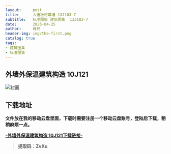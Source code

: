 ```yaml
---
layout:     post
title:      人造板材幕墙 13J103-7
subtitle:   标准图集 建筑图集  13J103-7
date:       2025-04-25
author:     峰兄
header-img: img/the-first.png
catalog: true
tags:
- 建筑图集
- 标准图集
---
```

## 外墙外保温建筑构造 10J121
![封面](https://pic1.imgdb.cn/item/6806fe6a58cb8da5c8bdafb9.jpg)

## 下载地址 ##
**文件放在我的移动云盘里面，下载时需要注册一个移动云盘账号，登陆后下载，稍稍麻烦一点。**  
  
[**-外墙外保温建筑构造 10J121下载链接-**](https://caiyun.139.com/m/i?105CpAURT18qt)

> **提取码：ZvXu**

